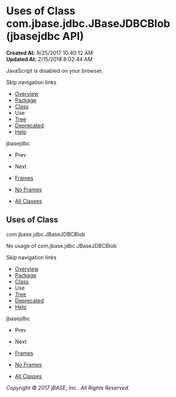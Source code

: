 # Uses of Class com.jbase.jdbc.JBaseJDBCBlob (jbasejdbc   API)

**Created At:** 9/25/2017 10:40:12 AM  
**Updated At:** 2/15/2018 8:02:44 AM  

<!--<br>    try {<br>        if (location.href.indexOf('is-external=true') == -1) {<br>            parent.document.title="Uses of Class com.jbase.jdbc.JBaseJDBCBlob (jbasejdbc   API)";<br>        }<br>    }<br>    catch(err) {<br>    }<br>//-->
JavaScript is disabled on your browser.

Skip navigation links

- [Overview](../../../../overview-summary.html)
- [Package](/39228-jdbc/com_jbase_jdbc_package-summary)
- [Class](/39228-jdbc/com_jbase_jdbc_jbasejdbcblob "class in com.jbase.jdbc")
- Use
- [Tree](/39228-jdbc/com_jbase_jdbc_package-tree)
- [Deprecated](../../../../deprecated-list.html)
- [Help](../../../../help-doc.html)


jbasejdbc <br>

- Prev
- Next


- [Frames](../../../../index.html?com/jbase/jdbc/class-use//39229-class-use/com_jbase_jdbc_class-use_JBaseJDBCBlob)
- [No Frames](/39229-class-use/com_jbase_jdbc_class-use_JBaseJDBCBlob)


- [All Classes](../../../../allclasses-noframe.html)


<!--<br>  allClassesLink = document.getElementById("allclasses\_navbar\_top");<br>  if(window==top) {<br>    allClassesLink.style.display = "block";<br>  }<br>  else {<br>    allClassesLink.style.display = "none";<br>  }<br>  //-->

## Uses of Class
com.jbase.jdbc.JBaseJDBCBlob

No usage of com.jbase.jdbc.JBaseJDBCBlob

Skip navigation links

- [Overview](../../../../overview-summary.html)
- [Package](/39228-jdbc/com_jbase_jdbc_package-summary)
- [Class](/39228-jdbc/com_jbase_jdbc_jbasejdbcblob "class in com.jbase.jdbc")
- Use
- [Tree](/39228-jdbc/com_jbase_jdbc_package-tree)
- [Deprecated](../../../../deprecated-list.html)
- [Help](../../../../help-doc.html)


jbasejdbc <br>

- Prev
- Next


- [Frames](../../../../index.html?com/jbase/jdbc/class-use//39229-class-use/com_jbase_jdbc_class-use_JBaseJDBCBlob)
- [No Frames](/39229-class-use/com_jbase_jdbc_class-use_JBaseJDBCBlob)


- [All Classes](../../../../allclasses-noframe.html)


<!--<br>  allClassesLink = document.getElementById("allclasses\_navbar\_bottom");<br>  if(window==top) {<br>    allClassesLink.style.display = "block";<br>  }<br>  else {<br>    allClassesLink.style.display = "none";<br>  }<br>  //-->

*Copyright © 2017 jBASE, Inc.. All Rights Reserved.*
